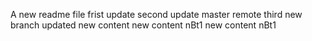 A new readme file
frist update
second update master remote
third new branch
updated
new content
new content nBt1
new content nBt1